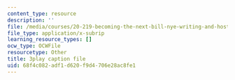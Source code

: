 ```yaml
---
content_type: resource
description: ''
file: /media/courses/20-219-becoming-the-next-bill-nye-writing-and-hosting-the-educational-show-january-iap-2015/68f4c082adf1d620f9d4706e28ac8fe1_7wgEJBFx8Qk.srt
file_type: application/x-subrip
learning_resource_types: []
ocw_type: OCWFile
resourcetype: Other
title: 3play caption file
uid: 68f4c082-adf1-d620-f9d4-706e28ac8fe1
---
```


